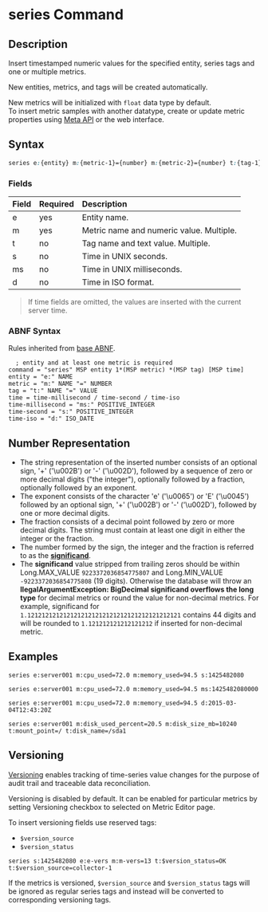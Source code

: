 # series Command

## Description

Insert timestamped numeric values for the specified entity, series tags and one or multiple metrics. 

New entities, metrics, and tags will be created automatically.

New metrics will be initialized with `float` data type by default.<br>To insert metric samples with another datatype, create or update metric properties using [Meta API](/api/meta/metric/create-or-replace.md) or the web interface.

## Syntax

```css
series e:{entity} m:{metric-1}={number} m:{metric-2}={number} t:{tag-1}={text} t:{tag-2}={text} s:{seconds} 
```

### Fields

| **Field** | **Required** | **Description** |
|:---|:---|:---|
| e         | yes          | Entity name. |
| m         | yes          | Metric name and numeric value. Multiple. |
| t         | no           | Tag name and text value. Multiple. |
| s         | no           | Time in UNIX seconds. | 
| ms        | no           | Time in UNIX milliseconds. | 
| d         | no           | Time in ISO format. | 

> If time fields are omitted, the values are inserted with the current server time.

### ABNF Syntax

Rules inherited from [base ABNF](base-abnf.md).

```properties
  ; entity and at least one metric is required
command = "series" MSP entity 1*(MSP metric) *(MSP tag) [MSP time]
entity = "e:" NAME
metric = "m:" NAME "=" NUMBER
tag = "t:" NAME "=" VALUE
time = time-millisecond / time-second / time-iso
time-millisecond = "ms:" POSITIVE_INTEGER
time-second = "s:" POSITIVE_INTEGER
time-iso = "d:" ISO_DATE
```

## Number Representation

* The string representation of the inserted number consists of an optional sign, '+' ('\u002B') or '-' ('\u002D'), followed by a sequence of zero or more decimal digits ("the integer"), optionally followed by a fraction, optionally followed by an exponent.
* The exponent consists of the character 'e' ('\u0065') or 'E' ('\u0045') followed by an optional sign, '+' ('\u002B') or '-' ('\u002D'), followed by one or more decimal digits.
* The fraction consists of a decimal point followed by zero or more decimal digits. The string must contain at least one digit in either the integer or the fraction. 
* The number formed by the sign, the integer and the fraction is referred to as the [**significand**](https://en.wikipedia.org/wiki/Significand).
* The **significand** value stripped from trailing zeros should be within Long.MAX_VALUE `9223372036854775807` and Long.MIN_VALUE  `-9223372036854775808` (19 digits). Otherwise the database will throw an **llegalArgumentException: BigDecimal significand overflows the long type** for decimal metrics or round the value for non-decimal metrics. For example, significand for `1.1212121212121212121212121212121212121212121` contains 44 digits and will be rounded to `1.121212121212121212` if inserted for non-decimal metric.

## Examples

```ls
series e:server001 m:cpu_used=72.0 m:memory_used=94.5 s:1425482080
```

```ls
series e:server001 m:cpu_used=72.0 m:memory_used=94.5 ms:1425482080000
```

```ls
series e:server001 m:cpu_used=72.0 m:memory_used=94.5 d:2015-03-04T12:43:20Z
```

```ls
series e:server001 m:disk_used_percent=20.5 m:disk_size_mb=10240 t:mount_point=/ t:disk_name=/sda1
```

## Versioning


[Versioning](http://axibase.com/products/axibase-time-series-database/data-model/versioning/) enables tracking of time-series value changes for the purpose of audit trail and traceable data reconciliation.

Versioning is disabled by default. It can be enabled for particular metrics by setting Versioning checkbox to selected on Metric Editor page.

To insert versioning fields use reserved tags:

* `$version_source`
* `$version_status`

```ls
series s:1425482080 e:e-vers m:m-vers=13 t:$version_status=OK t:$version_source=collector-1
```

If the metrics is versioned,  `$version_source` and `$version_status` tags will be ignored as regular series tags and instead will be converted to corresponding versioning tags.

